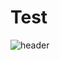 # Test
![header](https://capsule-render.vercel.app/api?type=rounded&color=859f92&height=200&section=footer&text=Yejin%20Han&fontSize=60&animation=fadeIn&fontColor=000000&stroke=ffffff&strokeWidth=3)

